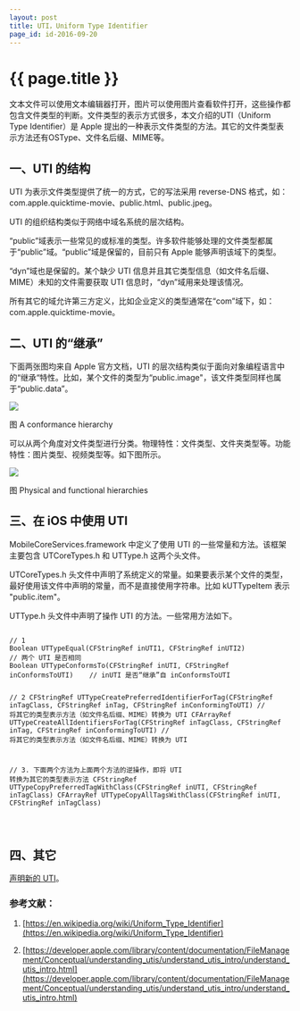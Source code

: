 ```yaml
---
layout: post
title: UTI，Uniform Type Identifier
page_id: id-2016-09-20
---
```


# {{ page.title }}

文本文件可以使用文本编辑器打开，图片可以使用图片查看软件打开，这些操作都包含文件类型的判断。文件类型的表示方式很多，本文介绍的UTI（Uniform Type Identifier）是 Apple 提出的一种表示文件类型的方法。其它的文件类型表示方法还有OSType、文件名后缀、MIME等。

## 一、UTI 的结构

UTI 为表示文件类型提供了统一的方式，它的写法采用 reverse-DNS 格式，如：com.apple.quicktime-movie、public.html、public.jpeg。

UTI 的组织结构类似于网络中域名系统的层次结构。

“public”域表示一些常见的或标准的类型。许多软件能够处理的文件类型都属于“public”域。“public”域是保留的，目前只有 Apple 能够声明该域下的类型。

“dyn”域也是保留的。某个缺少 UTI 信息并且其它类型信息（如文件名后缀、MIME）未知的文件需要获取 UTI 信息时，“dyn”域用来处理该情况。

所有其它的域允许第三方定义，比如企业定义的类型通常在“com”域下，如：com.apple.quicktime-movie。


## 二、UTI 的“继承”

下面两张图均来自 Apple 官方文档，UTI 的层次结构类似于面向对象编程语言中的“继承“特性。比如，某个文件的类型为“public.image"，该文件类型同样也属于“public.data”。

<p></p>

<!-- <p class="post-image"><img src="/resources/figures/2016-09-20-conformance_hierarchy.gif" alt="" width="100%"></p> -->

![](/images/2016-09-20-conformance_hierarchy.gif)

<p class="post-image-title">图 A conformance hierarchy</p>

可以从两个角度对文件类型进行分类。物理特性：文件类型、文件夹类型等。功能特性：图片类型、视频类型等。如下图所示。

<p></p>

<!-- <p class="post-image"><img src="/resources/figures/2016-09-20-physical_vs_functional.gif" alt="" width="70%"></p> -->

![](/images/2016-09-20-physical_vs_functional.gif)

<p class="post-image-title">图 Physical and functional hierarchies</p>

## 三、在 iOS 中使用 UTI

MobileCoreServices.framework 中定义了使用 UTI 的一些常量和方法。该框架主要包含 UTCoreTypes.h 和 UTType.h 这两个头文件。

UTCoreTypes.h 头文件中声明了系统定义的常量。如果要表示某个文件的类型，最好使用该文件中声明的常量，而不是直接使用字符串。比如 kUTTypeItem 表示 "public.item"。

UTType.h 头文件中声明了操作 UTI 的方法。一些常用方法如下。

<div class="code"><pre><code>
// 1
Boolean UTTypeEqual(CFStringRef inUTI1, CFStringRef inUTI2)                 // 两个 UTI 是否相同
Boolean UTTypeConformsTo(CFStringRef inUTI, CFStringRef inConformsToUTI)    // inUTI 是否“继承”自 inConformsToUTI

// 2
CFStringRef UTTypeCreatePreferredIdentifierForTag(CFStringRef inTagClass, CFStringRef inTag, CFStringRef inConformingToUTI) // 将其它的类型表示方法（如文件名后缀、MIME）转换为 UTI
CFArrayRef UTTypeCreateAllIdentifiersForTag(CFStringRef inTagClass, CFStringRef inTag, CFStringRef inConformingToUTI)       // 将其它的类型表示方法（如文件名后缀、MIME）转换为 UTI

// 3. 下面两个方法为上面两个方法的逆操作，即将 UTI 转换为其它的类型表示方法
CFStringRef UTTypeCopyPreferredTagWithClass(CFStringRef inUTI, CFStringRef inTagClass)
CFArrayRef UTTypeCopyAllTagsWithClass(CFStringRef inUTI, CFStringRef inTagClass)

</code></pre></div>

## 四、其它

[声明新的 UTI](https://developer.apple.com/library/content/documentation/FileManagement/Conceptual/understanding_utis/understand_utis_declare/understand_utis_declare.html)。

<p></p>

### 参考文献：

1. [https://en.wikipedia.org/wiki/Uniform_Type_Identifier](https://en.wikipedia.org/wiki/Uniform_Type_Identifier)

2. [https://developer.apple.com/library/content/documentation/FileManagement/Conceptual/understanding_utis/understand_utis_intro/understand_utis_intro.html](https://developer.apple.com/library/content/documentation/FileManagement/Conceptual/understanding_utis/understand_utis_intro/understand_utis_intro.html)
